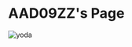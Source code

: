 # AAD09ZZ's Page

![yoda](https://cloud.githubusercontent.com/assets/16547949/25401233/2c9215d8-29c3-11e7-9e9b-d7cbccefb17a.jpg)

<Enter a phrase describing the above image>
